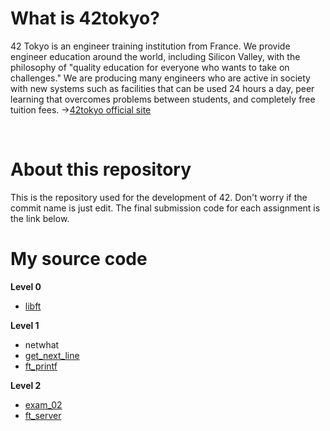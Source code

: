 # What is 42tokyo?
42 Tokyo is an engineer training institution from France.
We provide engineer education around the world, including Silicon Valley, with the philosophy of "quality education for everyone who wants to take on challenges."
We are producing many engineers who are active in society with new systems such as facilities that can be used 24 hours a day, peer learning that overcomes problems between students, and completely free tuition fees.
→[42tokyo official site](https://42tokyo.jp/)

<br>

# About this repository
This is the repository used for the development of 42. Don't worry if the commit name is just edit. The final submission code for each assignment is the link below.
<br>

# My source code
**Level 0**
- [libft](https://github.com/Hiroaki-K4/42tokyo/tree/main/libft)

**Level 1**
- netwhat
- [get_next_line](https://github.com/Hiroaki-K4/42tokyo/tree/main/gnl)
- [ft_printf](https://github.com/Hiroaki-K4/42tokyo/tree/main/printf)

**Level 2**
- [exam_02](https://github.com/Hiroaki-K4/42tokyo/tree/main/exam_02)
- [ft_server](https://github.com/Hiroaki-K4/42tokyo/tree/main/ft_server)
